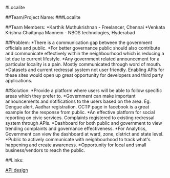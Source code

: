 #Localite

##Team/Project Name: 
###Localite

##Team Members:
*Karthik Muthukrishnan - Freelancer, Chennai
*Venkata Krishna Chaitanya Mannem - NBOS technologies, Hyderabad

##Problem: 
*There is a communication gap between the government officials and public. 
*For better governance public should also contribute and communicate effectively within the neighbourhood which is reducing a lot due to current lifestyle.
*Any government related announcement for a particular locality is a pain. Mostly communicated through word of mouth.
*Datasets and current redressal system not user friendly. Enabling APIs for these sites would open up great opportunity for developers and third party applications. 

##Solution: 
*Provide a platform where users will be able to follow specific areas which they prefer to. 
*Government can make important announcements and notifications to the users based on the area. Eg. Dengue alert, Aadhar registration. CCTP page in facebook is a great example for the response from public.
*An effective platform for social reporting on civic services. Complaints registered to existing redressal system through APIs. 
*Dashboard for both public and government to view trending complaints and governance effectiveness.
*For Analytics, Government can view the dashboard at ward, zone, district and state level.
*Public to actively communicate with neighbourhood to track what's happening and create awareness. 
*Opportunity for local and small business/vendors to reach the public.

##Links:

[API design](https://sites.google.com/site/cmagrievanceapi/)
